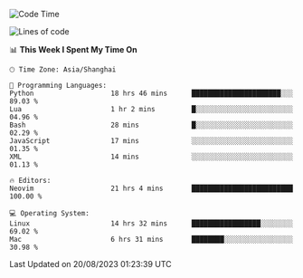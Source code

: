 <!--START_SECTION:waka-->
![Code Time](http://img.shields.io/badge/Code%20Time-1%2C525%20hrs%2029%20mins-blue)

![Lines of code](https://img.shields.io/badge/From%20Hello%20World%20I%27ve%20Written-286.5%20thousand%20lines%20of%20code-blue)

📊 **This Week I Spent My Time On** 

```text
🕑︎ Time Zone: Asia/Shanghai

💬 Programming Languages: 
Python                   18 hrs 46 mins      ██████████████████████░░░   89.03 % 
Lua                      1 hr 2 mins         █░░░░░░░░░░░░░░░░░░░░░░░░   04.96 % 
Bash                     28 mins             █░░░░░░░░░░░░░░░░░░░░░░░░   02.29 % 
JavaScript               17 mins             ░░░░░░░░░░░░░░░░░░░░░░░░░   01.35 % 
XML                      14 mins             ░░░░░░░░░░░░░░░░░░░░░░░░░   01.13 % 

🔥 Editors: 
Neovim                   21 hrs 4 mins       █████████████████████████   100.00 % 

💻 Operating System: 
Linux                    14 hrs 32 mins      █████████████████░░░░░░░░   69.02 % 
Mac                      6 hrs 31 mins       ████████░░░░░░░░░░░░░░░░░   30.98 % 
```


 Last Updated on 20/08/2023 01:23:39 UTC
<!--END_SECTION:waka-->
